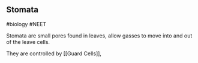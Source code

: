 ## Stomata
#biology #NEET 

Stomata are small pores found in leaves, allow gasses to move into and out of the leave cells.

They are controlled by [[Guard Cells]], 
